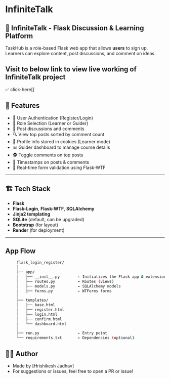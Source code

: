 # InfiniteTalk

## 🧠 InfiniteTalk - Flask Discussion & Learning Platform

TaskHub is a role-based Flask web app that allows **users** to sign up. Learners can explore content, post discussions, and comment on ideas.

## Visit to below link to view live working of InfiniteTalk project
✅ click-here[]

## 🚀 Features

- 🔐 User Authentication (Register/Login)
- 🧭 Role Selection (Learner or Guider)
- 📝 Post discussions and comments
- 🔍 View top posts sorted by comment count
- 🍪 Profile info stored in cookies (Learner mode)
- 📊 Guider dashboard to manage course details
- 🕵️ Toggle comments on top posts
- 📅 Timestamps on posts & comments
- 📌 Real-time form validation using Flask-WTF

---

## 🏗️ Tech Stack

- **Flask**
- **Flask-Login**, **Flask-WTF**, **SQLAlchemy**
- **Jinja2 templating**
- **SQLite** (default, can be upgraded)
- **Bootstrap** (for layout)
- **Render** (for deployment)

---

## App Flow
 ```bash
      flask_login_register/
      │
      ├── app/
      │   ├── __init__.py        ← Initializes the Flask app & extensions
      │   ├── routes.py          ← Routes (views)
      │   ├── models.py          ← SQLAlchemy models
      │   ├── forms.py           ← WTForms forms
      │
      ├── templates/
      │   ├── base.html
      │   ├── register.html
      │   ├── login.html
      │   ├── confirm.html
      │   └── dashboard.html
      │
      ├── run.py                 ← Entry point
      └── requirements.txt       ← Dependencies (optional)
```
## 🧑‍💻 Author
- Made by [Hrishikesh Jadhav]
- For suggestions or issues, feel free to open a PR or issue!
